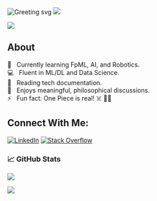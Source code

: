 <img src="https://readme-typing-svg.herokuapp.com?font=Menlo&pause=500&random=false&width=435&lines=Hello+World!+👋🏻;I'm+Shripal+Mehta.;Nice+to+meet+you." alt="Greeting svg"/>

<img src="https://user-images.githubusercontent.com/73097560/115834477-dbab4500-a447-11eb-908a-139a6edaec5c.gif"/>

<br>

![](https://komarev.com/ghpvc/?username=shripalmehta&color=brightgreen)

## About
🌱 &nbsp; Currently learning FpML, AI, and Robotics.<br>
💻 &nbsp; Fluent in ML/DL and Data Science. <br>
📰 &nbsp; Reading tech documentation. <br>
🔭 &nbsp; Enjoys meaningful, philosophical discussions. <br>
⚡ &nbsp; Fun fact: One Piece is real! ☠️ 🏴‍☠️


## Connect With Me:
[![LinkedIn](https://img.shields.io/badge/LinkedIn-%230077B5.svg?logo=linkedin&logoColor=white)](https://linkedin.com/in/shripal-mehta) [![Stack Overflow](https://img.shields.io/badge/-Stackoverflow-FE7A16?logo=stack-overflow&logoColor=white)](https://stackoverflow.com/users/11047174)


### 📈 GitHub Stats
<img src="https://github-readme-stats.vercel.app/api/top-langs/?username=shripalmehta&layout=compact&theme=dark&hide_border=true&langs_count=8" />

<br>

![](https://github-readme-stats.vercel.app/api?username=shripalmehta&include_all_commits=true&count_private=true&theme=dark)

